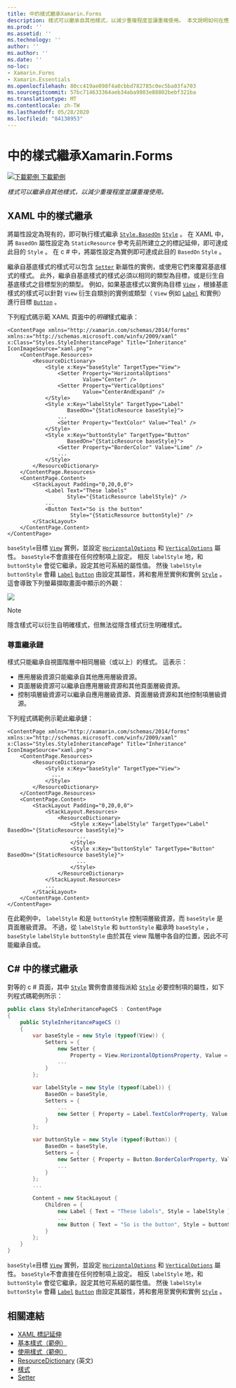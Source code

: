 ```yaml
---
title: 中的樣式繼承Xamarin.Forms
description: 樣式可以繼承自其他樣式，以減少重複程度並讓重複使用。 本文說明如何在應用程式中執行樣式繼承 Xamarin.Forms 。
ms.prod: ''
ms.assetid: ''
ms.technology: ''
author: ''
ms.author: ''
ms.date: ''
no-loc:
- Xamarin.Forms
- Xamarin.Essentials
ms.openlocfilehash: 80cc419ae098f4a0cbbd782785c0ec5ba03fa703
ms.sourcegitcommit: 57bc714633364aeb34aba9803e88802bebf321ba
ms.translationtype: MT
ms.contentlocale: zh-TW
ms.lasthandoff: 05/28/2020
ms.locfileid: "84138953"
---
```

# <a name="style-inheritance-in-xamarinforms"></a>中的樣式繼承Xamarin.Forms

[![下載範例 ](~/media/shared/download.png) 下載範例](https://docs.microsoft.com/samples/xamarin/xamarin-forms-samples/userinterface-styles-basicstyles)

_樣式可以繼承自其他樣式，以減少重複程度並讓重複使用。_

## <a name="style-inheritance-in-xaml"></a>XAML 中的樣式繼承

將屬性設定為現有的，即可執行樣式繼承 [`Style.BasedOn`](xref:Xamarin.Forms.Style.BasedOn) [`Style`](xref:Xamarin.Forms.Style) 。 在 XAML 中，將 `BasedOn` 屬性設定為 `StaticResource` 參考先前所建立之的標記延伸，即可達成此目的 `Style` 。 在 c # 中，將屬性設定為實例即可達成此目的 `BasedOn` `Style` 。

繼承自基底樣式的樣式可以包含 [`Setter`](xref:Xamarin.Forms.Setter) 新屬性的實例，或使用它們來覆寫基底樣式的樣式。 此外，繼承自基底樣式的樣式必須以相同的類型為目標，或是衍生自基底樣式之目標型別的類型。 例如，如果基底樣式以實例為目標 [`View`](xref:Xamarin.Forms.View) ，根據基底樣式的樣式可以針對 `View` 衍生自類別的實例或類型（ `View` 例如 [`Label`](xref:Xamarin.Forms.Label) 和實例）進行目標 [`Button`](xref:Xamarin.Forms.Button) 。

下列程式碼示範 XAML 頁面中的*明確*樣式繼承：

```xaml
<ContentPage xmlns="http://xamarin.com/schemas/2014/forms" xmlns:x="http://schemas.microsoft.com/winfx/2009/xaml" x:Class="Styles.StyleInheritancePage" Title="Inheritance" IconImageSource="xaml.png">
    <ContentPage.Resources>
        <ResourceDictionary>
            <Style x:Key="baseStyle" TargetType="View">
                <Setter Property="HorizontalOptions"
                        Value="Center" />
                <Setter Property="VerticalOptions"
                        Value="CenterAndExpand" />
            </Style>
            <Style x:Key="labelStyle" TargetType="Label"
                   BasedOn="{StaticResource baseStyle}">
                ...
                <Setter Property="TextColor" Value="Teal" />
            </Style>
            <Style x:Key="buttonStyle" TargetType="Button"
                   BasedOn="{StaticResource baseStyle}">
                <Setter Property="BorderColor" Value="Lime" />
                ...
            </Style>
        </ResourceDictionary>
    </ContentPage.Resources>
    <ContentPage.Content>
        <StackLayout Padding="0,20,0,0">
            <Label Text="These labels"
                   Style="{StaticResource labelStyle}" />
            ...
            <Button Text="So is the button"
                    Style="{StaticResource buttonStyle}" />
        </StackLayout>
    </ContentPage.Content>
</ContentPage>
```

`baseStyle`目標 [`View`](xref:Xamarin.Forms.View) 實例，並設定 [`HorizontalOptions`](xref:Xamarin.Forms.View.HorizontalOptions) 和 [`VerticalOptions`](xref:Xamarin.Forms.View.VerticalOptions) 屬性。 `baseStyle`不會直接在任何控制項上設定。 相反 `labelStyle` 地，和 `buttonStyle` 會從它繼承，設定其他可系結的屬性值。 然後 `labelStyle` `buttonStyle` 會藉 [`Label`](xref:Xamarin.Forms.Label) [`Button`](xref:Xamarin.Forms.Button) 由設定其屬性，將和套用至實例和實例 [`Style`](xref:Xamarin.Forms.NavigableElement.Style) 。 這會導致下列螢幕擷取畫面中顯示的外觀：

[![](inheritance-images/style-inheritance.png)](inheritance-images/style-inheritance-large.png#lightbox)

> [!NOTE]
> 隱含樣式可以衍生自明確樣式，但無法從隱含樣式衍生明確樣式。

### <a name="respecting-the-inheritance-chain"></a>尊重繼承鏈

樣式只能繼承自視圖階層中相同層級（或以上）的樣式。 這表示：

- 應用層級資源只能繼承自其他應用層級資源。
- 頁面層級資源可以繼承自應用層級資源和其他頁面層級資源。
- 控制項層級資源可以繼承自應用層級資源、頁面層級資源和其他控制項層級資源。

下列程式碼範例示範此繼承鏈：

```xaml
<ContentPage xmlns="http://xamarin.com/schemas/2014/forms" xmlns:x="http://schemas.microsoft.com/winfx/2009/xaml" x:Class="Styles.StyleInheritancePage" Title="Inheritance" IconImageSource="xaml.png">
    <ContentPage.Resources>
        <ResourceDictionary>
            <Style x:Key="baseStyle" TargetType="View">
              ...
            </Style>
        </ResourceDictionary>
    </ContentPage.Resources>
    <ContentPage.Content>
        <StackLayout Padding="0,20,0,0">
            <StackLayout.Resources>
                <ResourceDictionary>
                    <Style x:Key="labelStyle" TargetType="Label" BasedOn="{StaticResource baseStyle}">
                      ...
                    </Style>
                    <Style x:Key="buttonStyle" TargetType="Button" BasedOn="{StaticResource baseStyle}">
                      ...
                    </Style>
                </ResourceDictionary>
            </StackLayout.Resources>
            ...
        </StackLayout>
    </ContentPage.Content>
</ContentPage>
```

在此範例中， `labelStyle` 和是 `buttonStyle` 控制項層級資源，而 `baseStyle` 是頁面層級資源。 不過，從 `labelStyle` 和 `buttonStyle` 繼承時 `baseStyle` ， `baseStyle` `labelStyle` `buttonStyle` 由於其在 view 階層中各自的位置，因此不可能繼承自或。

## <a name="style-inheritance-in-c35"></a>C&#35; 中的樣式繼承

對等的 c # 頁面，其中 [`Style`](xref:Xamarin.Forms.Style) 實例會直接指派給 [`Style`](xref:Xamarin.Forms.NavigableElement.Style) 必要控制項的屬性，如下列程式碼範例所示：

```csharp
public class StyleInheritancePageCS : ContentPage
{
    public StyleInheritancePageCS ()
    {
        var baseStyle = new Style (typeof(View)) {
            Setters = {
                new Setter {
                    Property = View.HorizontalOptionsProperty, Value = LayoutOptions.Center    },
                ...
            }
        };

        var labelStyle = new Style (typeof(Label)) {
            BasedOn = baseStyle,
            Setters = {
                ...
                new Setter { Property = Label.TextColorProperty, Value = Color.Teal    }
            }
        };

        var buttonStyle = new Style (typeof(Button)) {
            BasedOn = baseStyle,
            Setters = {
                new Setter { Property = Button.BorderColorProperty, Value =    Color.Lime },
                ...
            }
        };
        ...

        Content = new StackLayout {
            Children = {
                new Label { Text = "These labels", Style = labelStyle },
                ...
                new Button { Text = "So is the button", Style = buttonStyle }
            }
        };
    }
}
```

`baseStyle`目標 [`View`](xref:Xamarin.Forms.View) 實例，並設定 [`HorizontalOptions`](xref:Xamarin.Forms.View.HorizontalOptions) 和 [`VerticalOptions`](xref:Xamarin.Forms.View.VerticalOptions) 屬性。 `baseStyle`不會直接在任何控制項上設定。 相反 `labelStyle` 地，和 `buttonStyle` 會從它繼承，設定其他可系結的屬性值。 然後 `labelStyle` `buttonStyle` 會藉 [`Label`](xref:Xamarin.Forms.Label) [`Button`](xref:Xamarin.Forms.Button) 由設定其屬性，將和套用至實例和實例 [`Style`](xref:Xamarin.Forms.NavigableElement.Style) 。

## <a name="related-links"></a>相關連結

- [XAML 標記延伸](~/xamarin-forms/xaml/xaml-basics/xaml-markup-extensions.md)
- [基本樣式（範例）](https://docs.microsoft.com/samples/xamarin/xamarin-forms-samples/userinterface-styles-basicstyles)
- [使用樣式（範例）](https://docs.microsoft.com/samples/xamarin/xamarin-forms-samples/workingwithstyles)
- [ResourceDictionary](xref:Xamarin.Forms.ResourceDictionary) \(英文\)
- [樣式](xref:Xamarin.Forms.Style)
- [Setter](xref:Xamarin.Forms.Setter)
